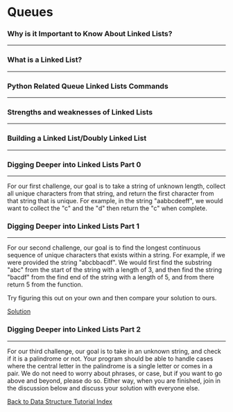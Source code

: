 # Queues

### Why is it Important to Know About Linked Lists?
---



### What is a Linked List?
---


### Python Related Queue Linked Lists Commands
---


### Strengths and weaknesses of Linked Lists
---


### Building a Linked List/Doubly Linked List 
---


### Digging Deeper into Linked Lists Part 0
---
For our first challenge, our goal is to take a string of unknown length, collect all unique characters from that string, and return the first character from that string that is unique. For example, in the string "aabbcdeeff", we would want to collect the "c" and the "d" then return the "c" when complete. 


### Digging Deeper into Linked Lists Part 1
---
For our second challenge, our goal is to find the longest continuous sequence of unique characters that exists within a string. For example, if we were provided the string "abcbbacdf". We would first find the substring "abc" from the start of the string with a length of 3, and then find the string "bacdf" from the find end of the string with a length of 5, and from there return 5 from the function.

Try figuring this out on your own and then compare your solution to ours. 

[Solution](LL-Longest_nonrepeating_substring.py)

### Digging Deeper into Linked Lists Part 2
---

For our third challenge, our goal is to take in an unknown string, and check if it is a palindrome or not. Your program should be able to handle cases where the central letter in the palindrome is a single letter or comes in a pair. We do not need to worry about phrases, or case, but if you want to go above and beyond, please do so. Either way, when you are finished, join in the discussion below and discuss your solution with everyone else. 


[Back to Data Structure Tutorial Index](index.md)